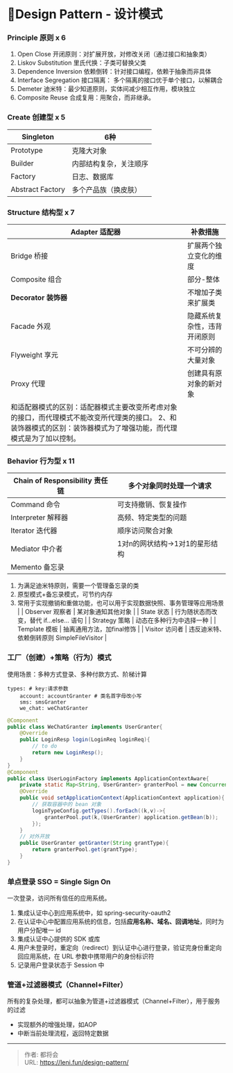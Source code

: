 # 🚩Design Pattern - 设计模式




### Principle 原则 x 6

1. Open Close 开闭原则：对扩展开放，对修改关闭（通过接口和抽象类）
2. Liskov Substitution 里氏代换：子类可替换父类
3. Dependence Inversion 依赖倒转：针对接口编程，依赖于抽象而非具体
4. Interface Segregation 接口隔离： 多个隔离的接口优于单个接口，以解耦合
5. Demeter 迪米特：最少知道原则，实体间减少相互作用，模块独立
6. Composite Reuse 合成复用：用聚合，而非继承。

<!--more-->

### Create 创建型 x 5
| **Singleton** | 6种 |
| --- | --- |
| Prototype | 克隆大对象 |
| Builder | 内部结构复杂，关注顺序 |
| Factory | 日志、数据库 |
| Abstract Factory | 多个产品族（换皮肤） |

### Structure 结构型 x 7
| Adapter 适配器 | 补救措施 |
| --- | --- |
| Bridge 桥接 | 扩展两个独立变化的维度 |
| Composite 组合 | 部分-整体 |
| **Decorator 装饰器** | 不增加子类来扩展类 |
| Facade 外观 | 隐藏系统复杂性，违背开闭原则 |
| Flyweight 享元 | 不可分辨的大量对象 |
| Proxy 代理 | 创建具有原对象的新对象
和适配器模式的区别：适配器模式主要改变所考虑对象的接口，而代理模式不能改变所代理类的接口。 2、和装饰器模式的区别：装饰器模式为了增强功能，而代理模式是为了加以控制。 |

### Behavior 行为型 x 11
| Chain of Responsibility 责任链 | 多个对象同时处理一个请求 |
| --- | --- |
| Command 命令 | 可支持撤销、恢复操作 |
| Interpreter 解释器 | 高频、特定类型的问题 |
| Iterator 迭代器 | 顺序访问聚合对象 |
| Mediator 中介者 | 1对n的网状结构->1对1的星形结构 |
| Memento 备忘录 | 
1. 为满足迪米特原则，需要一个管理备忘录的类
2. 原型模式+备忘录模式，可节约内存
3. 常用于实现撤销和重做功能，也可以用于实现数据快照、事务管理等应用场景
 |
    | Observer 观察者 | 某对象通知其他对象 |
    | State 状态 | 行为随状态而改变，替代 if...else... 语句 |
    | Strategy 策略 | 动态在多种行为中选择一种 |
    | Template 模板 | 抽离通用方法，加final修饰 |
    | Visitor 访问者 | 违反迪米特、依赖倒转原则
    SimpleFileVisitor |

### 工厂（创建）+策略（行为）模式
使用场景：多种方式登录、多种付款方式、阶梯计算
```
types: # key:请求参数
	account: accountGranter # 类名首字母改小写
	sms: smsGranter
	we_chat: weChatGranter
```
```java
@Component
public class WeChatGranter implements UserGranter{
    @Override
    public LoginResp login(LoginReq loginReq){
        // to do
        return new LoginResp();
    }
}
@Component
public class UserLoginFactory implements ApplicationContextAware{
	private static Map<String, UserGranter> granterPool = new ConcurrentHashMap<>();
    @Override
    public void setApplicationContext(ApplicationContext application){
        // 获取容器中的 bean 对象
        loginTypeConfig.getTypes().forEach((k,v)->{
            granterPool.put(k,(UserGranter) application.getBean(b));
        });
    }
    // 对外开放
    public UserGranter getGranter(String grantType){
        return granterPool.get(grantType); 
    }
}
```
### 单点登录 SSO = Single Sign On
一次登录，访问所有信任的应用系统。

1. 集成认证中心到应用系统中，如 spring-security-oauth2
2. 在认证中心中配置应用系统的信息，包括**应用名称、域名、回调地址**，同时为用户分配唯一 id
3. 集成认证中心提供的 SDK 或库
4. 用户未登录时，重定向（redirect）到认证中心进行登录，验证完身份重定向回应用系统，在 URL 参数中携带用户的身份标识符
5. 记录用户登录状态于 Session 中
### 管道+过滤器模式（Channel+Filter）
所有的复杂处理，都可以抽象为管道+过滤器模式（Channel+Filter），用于服务的过滤

- 实现额外的增强处理，如AOP
- 中断当前处理流程，返回特定数据


---

> 作者: 都将会  
> URL: https://leni.fun/design-pattern/  

